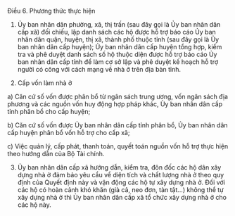 Điều 6. Phương thức thực hiện

1. Ủy ban nhân dân phường, xã, thị trấn (sau đây gọi là Ủy ban nhân dân cấp xã) đối chiếu, lập danh sách các hộ được hỗ trợ báo cáo Ủy ban nhân dân quận, huyện, thị xã, thành phố thuộc tỉnh (sau đây gọi là Ủy ban nhân dân cấp huyện); Ủy ban nhân dân cấp huyện tổng hợp, kiểm tra và phê duyệt danh sách số hộ thuộc diện được hỗ trợ báo cáo Ủy ban nhân dân cấp tỉnh để làm cơ sở lập và phê duyệt kế hoạch hỗ trợ người có công với cách mạng về nhà ở trên địa bàn tỉnh.

2. Cấp vốn làm nhà ở

a) Căn cứ số vốn được phân bổ từ ngân sách trung ương, vốn ngân sách địa phương và các nguồn vốn huy động hợp pháp khác, Ủy ban nhân dân cấp tỉnh phân bổ cho cấp huyện;

b) Căn cứ số vốn được Ủy ban nhân dân cấp tỉnh phân bổ, Ủy ban nhân dân cấp huyện phân bổ vốn hỗ trợ cho cấp xã;

c) Việc quản lý, cấp phát, thanh toán, quyết toán nguồn vốn hỗ trợ thực hiện theo hướng dẫn của Bộ Tài chính.

3. Ủy ban nhân dân cấp xã hướng dẫn, kiểm tra, đôn đốc các hộ dân xây dựng nhà ở đảm bảo yêu cầu về diện tích và chất lượng nhà ở theo quy định của Quyết định này và vận động các hộ tự xây dựng nhà ở. Đối với các hộ có hoàn cảnh khó khăn (già cả, neo đơn, tàn tật...) không thể tự xây dựng nhà ở thì Ủy ban nhân dân cấp xã tổ chức xây dựng nhà ở cho các hộ này.